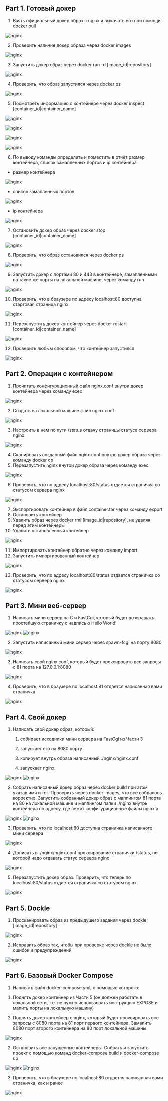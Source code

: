Part 1. Готовый докер
----------------------
1. Взять официальный докер образ с nginx и выкачать его при помощи docker pull

![nginx](images/Part1.1.png)

2. Проверить наличие докер образа через docker images

![nginx](images/Part1.2.png)

3. Запустить докер образ через docker run -d [image_id|repository]

![nginx](images/Part1.3.png)

4. Проверить, что образ запустился через docker ps

![nginx](images/part1.4.png)

5. Посмотреть информацию о контейнере через docker inspect [container_id|container_name]

![nginx](images/Part1.5.1.png)

![nginx](images/Part1.5.2.png)

![nginx](images/Part1.5.3.png)

![nginx](images/Part1.5.4.png)

6. По выводу команды определить и поместить в отчёт размер контейнера, список замапленных портов и ip контейнера

* размер контейнера

![nginx](images/Part1.6.1.png)

* список замапленных портов

![nginx](images/Part1.6.2.png)

* ip контейнера

![nginx](images/Part1.6.3.png)

7. Остановить докер образ через docker stop [container_id|container_name]

![nginx](images/Part1.7.png)

8. Проверить, что образ остановился через docker ps

![nginx](images/Part1.8.png)

9. Запустить докер с портами 80 и 443 в контейнере, замапленными на такие же порты на локальной машине, через команду run

![nginx](images/Part1.9.png)

10. Проверить, что в браузере по адресу localhost:80 доступна стартовая страница nginx

![nginx](images/Part1.10.png)

11. Перезапустить докер контейнер через docker restart [container_id|container_name]

![nginx](images/Part1.11.png)

12. Проверить любым способом, что контейнер запустился

![nginx](images/Part1.12.png)

Part 2. Операции с контейнером
-----------------------------

1. Прочитать конфигурационный файл nginx.conf внутри докер контейнера через команду exec

![nginx](images/Part2.1.png)

2. Создать на локальной машине файл nginx.conf

![nginx](images/Part2.2.png)

3. Настроить в нем по пути /status отдачу страницы статуса сервера nginx

![nginx](images/Part2.3.png)

4. Скопировать созданный файл nginx.conf внутрь докер образа через команду docker cp
5. Перезапустить nginx внутри докер образа через команду exec

![nginx](images/Part2.4-5.png)

6. Проверить, что по адресу localhost:80/status отдается страничка со статусом сервера nginx

![nginx](images/Part2.6.png)

7. Экспортировать контейнер в файл container.tar через команду export
8. Остановить контейнер
9. Удалить образ через docker rmi [image_id|repository], не удаляя перед этим контейнеры
10. Удалить остановленный контейнер

![nginx](images/Part2.7-10.png)

11. Импортировать контейнер обратно через команду import
12. Запустить импортированный контейнер

![nginx](images/Part2.11-12.png)

13. Проверить, что по адресу localhost:80/status отдается страничка со статусом сервера nginx

![nginx](images/Part2.13.png)

Part 3. Мини веб-сервер
-----------------------

1. Написать мини сервер на C и FastCgi, который будет возвращать простейшую страничку с надписью Hello World!

![nginx](images/Part3.1.png)
![nginx](images/Part3.1.1.png)

2. Запустить написанный мини сервер через spawn-fcgi на порту 8080

![nginx](images/Part3.2.png)

3. Написать свой nginx.conf, который будет проксировать все запросы с 81 порта на 127.0.0.1:8080

![nginx](images/Part3.3.png)

4. Проверить, что в браузере по localhost:81 отдается написанная вами страничка

![nginx](images/Part3.4.png)

Part 4. Свой докер
------------------

1. Написать свой докер образ, который:

    1) собирает исходники мини сервера на FastCgi из Части 3

    2) запускает его на 8080 порту

    3) копирует внутрь образа написанный ./nginx/nginx.conf

    4) запускает nginx.

![nginx](images/Part4.1.png)
![nginx](images/Part4.1.2.png)

2. Собрать написанный докер образ через docker build при этом указав имя и тег. Проверить через docker images, что все собралось корректно. Запустить собранный докер образ с маппингом 81 порта на 80 на локальной машине и маппингом папки ./nginx внутрь контейнера по адресу, где лежат конфигурационные файлы nginx'а.

![nginx](images/Part4.2.png)
![nginx](images/Part4.2.1.png)

3. Проверить, что по localhost:80 доступна страничка написанного мини сервера

![nginx](images/Part4.3.png)

4. Дописать в ./nginx/nginx.conf проксирование странички /status, по которой надо отдавать статус сервера nginx

![nginx](images/Part4.4.png)

5. Перезапустить докер образ. Проверить, что теперь по localhost:80/status отдается страничка со статусом nginx.

![nginx](images/Part4.5.png)

Part 5. Dockle
--------------

1. Просканировать образ из предыдущего задания через dockle [image_id|repository]

![nginx](images/Part5.1.png)

2. Исправить образ так, чтобы при проверке через dockle не было ошибок и предупреждений

![nginx](images/Part5.2.png)

Part 6. Базовый Docker Compose
------------------------------

1. Написать файл docker-compose.yml, с помощью которого:

1) Поднять докер контейнер из Части 5 (он должен работать в локальной сети, т.е. не нужно использовать инструкцию EXPOSE и мапить порты на локальную машину)


2) Поднять докер контейнер с nginx, который будет проксировать все запросы с 8080 порта на 81 порт первого контейнера. Замапить 8080 порт второго контейнера на 80 порт локальной машины

![nginx](images/Part6.1.png)

2. Остановить все запущенные контейнеры. Собрать и запустить проект с помощью команд docker-compose build и docker-compose up

![nginx](images/Part6.2.1.png)
![nginx](images/Part6.2.2.png)

3. Проверить, что в браузере по localhost:80 отдается написанная вами страничка, как и ранее

![nginx](images/Part6.3.png)
